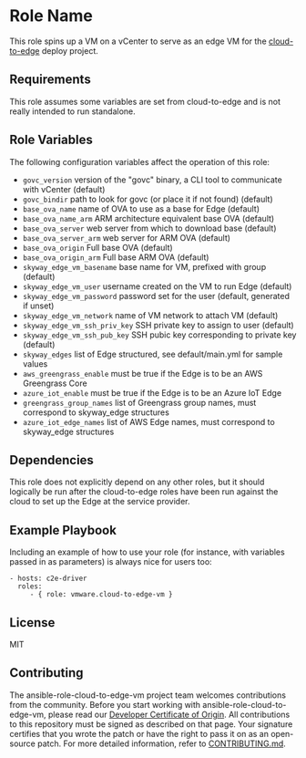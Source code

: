 Role Name
=========

This role spins up a VM on a vCenter to serve as an edge VM for the
[cloud-to-edge](https://github.com/vmware/cloud-to-edge) deploy project.

Requirements
------------

This role assumes some variables are set from cloud-to-edge and is not really
intended to run standalone.

Role Variables
--------------

The following configuration variables affect the operation of this role:
* ```govc_version``` version of the "govc" binary, a CLI tool to communicate
with vCenter (default)
* ```govc_bindir``` path to look for govc (or place it if not found) (default)
* ```base_ova_name``` name of OVA to use as a base for Edge (default)
* ```base_ova_name_arm``` ARM architecture equivalent base OVA (default)
* ```base_ova_server``` web server from which to download base (default)
* ```base_ova_server_arm``` web server for ARM OVA (default)
* ```base_ova_origin``` Full base OVA (default)
* ```base_ova_origin_arm``` Full base ARM OVA (default)
* ```skyway_edge_vm_basename``` base name for VM, prefixed with group (default)
* ```skyway_edge_vm_user``` username created on the VM to run Edge (default)
* ```skyway_edge_vm_password``` password set for the user (default, generated
  if unset)
* ```skyway_edge_vm_network``` name of VM network to attach VM (default)
* ```skyway_edge_vm_ssh_priv_key``` SSH private key to assign to user (default)
* ```skyway_edge_vm_ssh_pub_key``` SSH pubic key corresponding to private key
 (default)
* ```skyway_edges``` list of Edge structured, see default/main.yml for sample
values
* ```aws_greengrass_enable``` must be true if the Edge is to be an
AWS Greengrass Core
* ```azure_iot_enable``` must be true if the Edge is to be an Azure IoT Edge
* ```greengrass_group_names``` list of Greengrass group names, must correspond
to skyway_edge structures
* ```azure_iot_edge_names``` list of AWS Edge names, must correspond to
skyway_edge structures

Dependencies
------------

This role does not explicitly depend on any other roles, but it should logically
be run after the cloud-to-edge roles have been run against the cloud to set up
the Edge at the service provider.

Example Playbook
----------------

Including an example of how to use your role (for instance, with variables passed in as parameters) is always nice for users too:

    - hosts: c2e-driver
      roles:
         - { role: vmware.cloud-to-edge-vm }

License
-------

MIT

Contributing
---------------

The ansible-role-cloud-to-edge-vm project team welcomes contributions from the community. Before you start working with ansible-role-cloud-to-edge-vm, please read our [Developer Certificate of Origin](https://cla.vmware.com/dco). All contributions to this repository must be signed as described on that page. Your signature certifies that you wrote the patch or have the right to pass it on as an open-source patch. For more detailed information, refer to [CONTRIBUTING.md](CONTRIBUTING.md).
